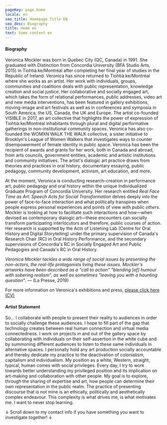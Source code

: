 ```yaml
---
pageKey: page_home
locale: en
seo_title: Homepage Title EN
seo_desc: Biography
title: Home en
text: Some content en
---
```

#### **Biography**

Veronica Mockler was born in Quebec City (QC, Canada) in 1991. She graduated with Distinction from Concordia University (BFA Studio Arts, 2015) in Tiohtià:ke/Montréal after completing her final year of studies in the Republic of Ireland. Veronica has since returned to Tiohtià:ke/Montréal where she works as an artist. Her work with individuals, groups, communities and coalitions deals with public representation, knowledge creation and social justice. Her collaborative and socially engaged art, which takes the form of relational performances, public addresses, video art and new media interventions, has been featured in gallery exhibitions, moving-image and art festivals as well as in conferences and symposia in South America, the US, Canada, the UK and Europe. The artist co-founded [](https://www.cbc.ca/news/canada/montreal/cdn-housing-experience-performance-1.5148645)VISIBLE in 2017, an art collective that highlights the power of expression of Tiohtià:ke/Montréal inhabitants through plural and digital performative gatherings in non-institutional community spaces. Veronica has also co-founded the WOMXN WALK THE WALK collective, a sister initiative to Brooklyn's League of Women Walkers that investigates ways to counter disempowerment of female identity in public space. Veronica has been the recipient of awards and grants for her work, both in Canada and abroad, from arts councils, government entities, academic and artistic institutions and community initiatives. The artist's dialogic art practice draws from theories and practices in oral history, documentary essaying, public pedagogy, community development, activism, art education, and more. 

At the moment, Veronica is conducting research-creation in performance art, public pedagogy and oral history within the unique Individualized Graduate Program of Concordia University. Her research entitled *Real Face Time as Art: Speech Acts for Social Transformation* delves deeply into the power of face-to-face interaction and what politically transpires when people express personal experiences and points of view with public *others*. Mockler is looking at how to facilitate such interactions and how—when devised as contemporary dialogic art—these encounters can socially transform participating interlocutors and therefore, public courses of action. Her research is supported by the Acts of Listening Lab (Centre for Oral History and Digital Storytelling) under the primary supervision of Canada's Research Chair (RC) in Oral History Performance, and the secondary supervisions of Concordia's RC in Socially Engaged Art and Public Pedagogies and Canada's RC in Oral History.

*Veronica Mockler tackles a wide range of social issues by presenting the non-actors, the real-life protagonists living these issues. Mockler's artworks have been described as a "call to action" "blending \[of] humour with sobering realism", as well as sometimes "leaving you with a haunting question"*. — (La Presse, 2019) 

For more information on Veronica's exhibitions and press, [please click here (CV)](https://drive.google.com/file/d/1oONqAnCmwYJ8i0XJxqf3JVO2GSeVfKN2/view?usp=sharing)

#### **Artist Statement**

So... I collaborate with people to present their reality to audiences in order to socially challenge these audiences. I hope to fill part of the gap that technology creates between real human connection and virtual media connectedness. I work on projects in and out of the gallery space by collaborating with individuals on their self-assertion in the white cube and by summoning different audiences to listen to these same individuals in alternative spaces. I personally hold any art production socially accountable and thereby dedicate my practice to the deactivation of colonialism, capitalism and individualism. My position as a white, Western, straight, typical, human comes with social privileges. Every day, I try to work towards better understanding my privileged position and its implication on art-making and collaboration with other people. My goal is to explore, through the sharing of expertise and art, how people can determine their own representation in the public realm. The practice of presenting discourse that is not mine is an ethically, politically and aesthetically complex endeavour. This complexity is what drives me, is what motivates me. I want to never stop learning. 

↓ Scroll down to my contact info if you have something you want to investigate together! ↓